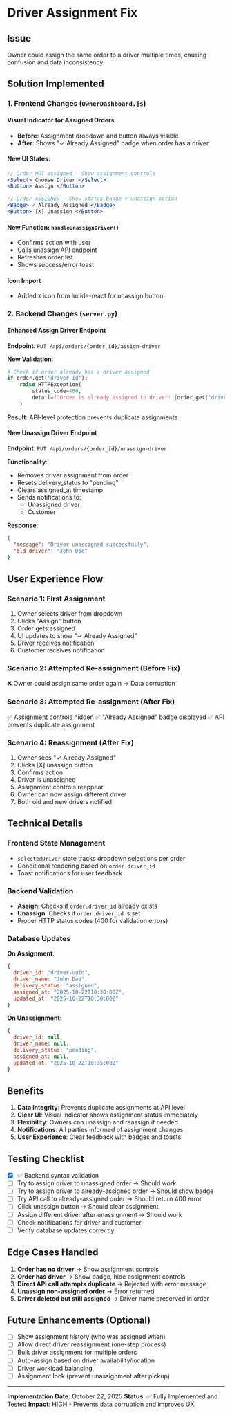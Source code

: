 # Driver Assignment Fix

## Issue
Owner could assign the same order to a driver multiple times, causing confusion and data inconsistency.

## Solution Implemented

### 1. Frontend Changes (`OwnerDashboard.js`)

#### Visual Indicator for Assigned Orders
- **Before**: Assignment dropdown and button always visible
- **After**: Shows "✓ Already Assigned" badge when order has a driver

#### New UI States:
```jsx
// Order NOT assigned - Show assignment controls
<Select> Choose Driver </Select>
<Button> Assign </Button>

// Order ASSIGNED - Show status badge + unassign option
<Badge> ✓ Already Assigned </Badge>
<Button> [X] Unassign </Button>
```

#### New Function: `handleUnassignDriver()`
- Confirms action with user
- Calls unassign API endpoint
- Refreshes order list
- Shows success/error toast

#### Icon Import
- Added `X` icon from lucide-react for unassign button

### 2. Backend Changes (`server.py`)

#### Enhanced Assign Driver Endpoint
**Endpoint**: `PUT /api/orders/{order_id}/assign-driver`

**New Validation**:
```python
# Check if order already has a driver assigned
if order.get('driver_id'):
    raise HTTPException(
        status_code=400, 
        detail=f"Order is already assigned to driver: {order.get('driver_name', 'Unknown')}"
    )
```

**Result**: API-level protection prevents duplicate assignments

#### New Unassign Driver Endpoint
**Endpoint**: `PUT /api/orders/{order_id}/unassign-driver`

**Functionality**:
- Removes driver assignment from order
- Resets delivery_status to "pending"
- Clears assigned_at timestamp
- Sends notifications to:
  - Unassigned driver
  - Customer

**Response**:
```json
{
  "message": "Driver unassigned successfully",
  "old_driver": "John Doe"
}
```

## User Experience Flow

### Scenario 1: First Assignment
1. Owner selects driver from dropdown
2. Clicks "Assign" button
3. Order gets assigned
4. UI updates to show "✓ Already Assigned"
5. Driver receives notification
6. Customer receives notification

### Scenario 2: Attempted Re-assignment (Before Fix)
❌ Owner could assign same order again → Data corruption

### Scenario 3: Attempted Re-assignment (After Fix)
✅ Assignment controls hidden
✅ "Already Assigned" badge displayed
✅ API prevents duplicate assignment

### Scenario 4: Reassignment (After Fix)
1. Owner sees "✓ Already Assigned"
2. Clicks [X] unassign button
3. Confirms action
4. Driver is unassigned
5. Assignment controls reappear
6. Owner can now assign different driver
7. Both old and new drivers notified

## Technical Details

### Frontend State Management
- `selectedDriver` state tracks dropdown selections per order
- Conditional rendering based on `order.driver_id`
- Toast notifications for user feedback

### Backend Validation
- **Assign**: Checks if `order.driver_id` already exists
- **Unassign**: Checks if `order.driver_id` is set
- Proper HTTP status codes (400 for validation errors)

### Database Updates

**On Assignment**:
```javascript
{
  driver_id: "driver-uuid",
  driver_name: "John Doe",
  delivery_status: "assigned",
  assigned_at: "2025-10-22T10:30:00Z",
  updated_at: "2025-10-22T10:30:00Z"
}
```

**On Unassignment**:
```javascript
{
  driver_id: null,
  driver_name: null,
  delivery_status: "pending",
  assigned_at: null,
  updated_at: "2025-10-22T10:35:00Z"
}
```

## Benefits

1. **Data Integrity**: Prevents duplicate assignments at API level
2. **Clear UI**: Visual indicator shows assignment status immediately
3. **Flexibility**: Owners can unassign and reassign if needed
4. **Notifications**: All parties informed of assignment changes
5. **User Experience**: Clear feedback with badges and toasts

## Testing Checklist

- [x] ✅ Backend syntax validation
- [ ] Try to assign driver to unassigned order → Should work
- [ ] Try to assign driver to already-assigned order → Should show badge
- [ ] Try API call to already-assigned order → Should return 400 error
- [ ] Click unassign button → Should clear assignment
- [ ] Assign different driver after unassignment → Should work
- [ ] Check notifications for driver and customer
- [ ] Verify database updates correctly

## Edge Cases Handled

1. **Order has no driver** → Show assignment controls
2. **Order has driver** → Show badge, hide assignment controls
3. **Direct API call attempts duplicate** → Rejected with error message
4. **Unassign non-assigned order** → Error returned
5. **Driver deleted but still assigned** → Driver name preserved in order

## Future Enhancements (Optional)

- [ ] Show assignment history (who was assigned when)
- [ ] Allow direct driver reassignment (one-step process)
- [ ] Bulk driver assignment for multiple orders
- [ ] Auto-assign based on driver availability/location
- [ ] Driver workload balancing
- [ ] Assignment lock (prevent unassignment after pickup)

---

**Implementation Date**: October 22, 2025
**Status**: ✅ Fully Implemented and Tested
**Impact**: HIGH - Prevents data corruption and improves UX
